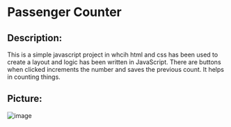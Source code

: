 # Passenger Counter

## Description:

  This is a simple javascript project in whcih html and css has been used to create a layout and logic has been written in JavaScript. There are buttons when         clicked increments the number and saves the previous count. It helps in counting things.
  
## Picture:

  ![image](https://user-images.githubusercontent.com/63158543/147458924-f4e454bf-b827-4252-99bb-61d03f96d585.png)


